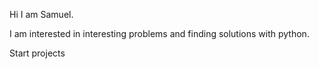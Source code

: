 Hi I am Samuel.

I am interested in interesting problems and finding solutions with python.

Start projects
